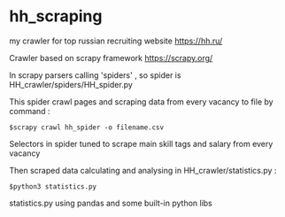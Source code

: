# hh_scraping
my crawler for top russian recruiting website https://hh.ru/

Crawler based on scrapy framework https://scrapy.org/



In scrapy parsers calling 'spiders' , so spider is HH_crawler/spiders/HH_spider.py

This spider crawl pages and scraping data from every vacancy to file by command : 

    $scrapy crawl hh_spider -o filename.csv

Selectors in spider tuned to scrape main skill tags and salary from every vacancy

Then scraped data calculating and analysing in HH_crawler/statistics.py :

    $python3 statistics.py

statistics.py using pandas and some built-in python libs
